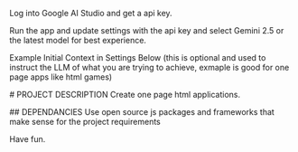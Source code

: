 Log into Google AI Studio and get a api key.

Run the app and update settings with the api key and select Gemini 2.5 or the latest model for best experience. 

Example Initial Context in Settings Below 
(this is optional and used to instruct the LLM of what you are trying to achieve, exmaple is good for one page apps like html games)

\# PROJECT DESCRIPTION
Create one page html applications.

\#\# DEPENDANCIES
Use open source js packages and frameworks that make sense for the project requirements


Have fun.
